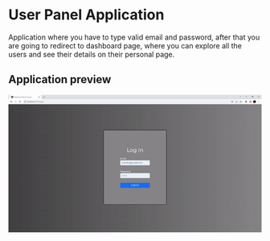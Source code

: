 # User Panel Application

Application where you have to type valid email and password, after that you are going to redirect to dashboard page, where you can explore all the users and see their details on their personal page.

## Application preview

![preview](./src/assets/images/preview.gif)
